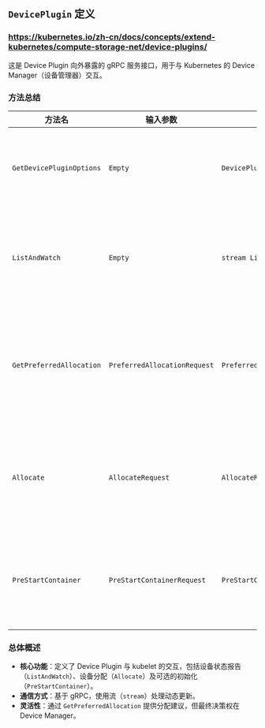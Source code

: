 ## `DevicePlugin` 定义
### https://kubernetes.io/zh-cn/docs/concepts/extend-kubernetes/compute-storage-net/device-plugins/

这是 Device Plugin 向外暴露的 gRPC 服务接口，用于与 Kubernetes 的 Device Manager（设备管理器）交互。

### 方法总结

| 方法名                              | 输入参数                   | 返回值                        | 功能描述                                                                 |
|-------------------------------------|----------------------------|-------------------------------|-------------------------------------------------------------------------|
| `GetDevicePluginOptions`           | `Empty`                    | `DevicePluginOptions`         | 返回插件的选项，告诉 Device Manager 如何与插件通信。                     |
| `ListAndWatch`                     | `Empty`                    | `stream ListAndWatchResponse` | 以流的形式返回设备列表，设备状态变化或消失时更新并返回新列表。           |
| `GetPreferredAllocation`           | `PreferredAllocationRequest` | `PreferredAllocationResponse` | 从可用设备列表中返回推荐分配的设备，仅提供建议，最终由 Device Manager 决定。 |
| `Allocate`                         | `AllocateRequest`          | `AllocateResponse`            | 在容器创建时调用，插件执行设备特定操作并指示 kubelet 如何使设备可用。     |
| `PreStartContainer`                | `PreStartContainerRequest` | `PreStartContainerResponse`   | 若插件支持，在容器启动前调用，执行设备初始化操作（如重置设备）。         |

### 总体概述
- **核心功能**：定义了 Device Plugin 与 kubelet 的交互，包括设备状态报告（`ListAndWatch`）、设备分配（`Allocate`）及可选的初始化（`PreStartContainer`）。
- **通信方式**：基于 gRPC，使用流（`stream`）处理动态更新。
- **灵活性**：通过 `GetPreferredAllocation` 提供分配建议，但最终决策权在 Device Manager。